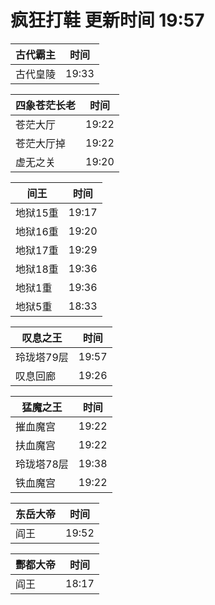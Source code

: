 # 疯狂打鞋 更新时间 19:57

| 古代霸主   | 时间    |
|--------|-------|
| 古代皇陵 | 19:33 |

| 四象苍茫长老   | 时间    |
|--------|-------|
| 苍茫大厅 | 19:22 |
| 苍茫大厅掉 | 19:22 |
| 虚无之关 | 19:20 |

| 间王   | 时间    |
|--------|-------|
| 地狱15重 | 19:17 |
| 地狱16重 | 19:20 |
| 地狱17重 | 19:29 |
| 地狱18重 | 19:36 |
| 地狱1重 | 19:36 |
| 地狱5重 | 18:33 |

| 叹息之王   | 时间    |
|--------|-------|
| 玲珑塔79层 | 19:57 |
| 叹息回廊 | 19:26 |

| 猛魔之王   | 时间    |
|--------|-------|
| 摧血魔宫 | 19:22 |
| 扶血魔宫 | 19:22 |
| 玲珑塔78层 | 19:38 |
| 铁血魔宫 | 19:22 |

| 东岳大帝   | 时间    |
|--------|-------|
| 阎王 | 19:52 |

| 酆都大帝   | 时间    |
|--------|-------|
| 阎王 | 18:17 |
